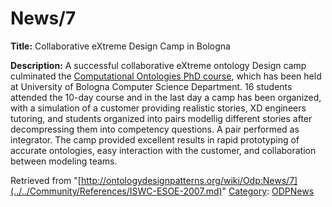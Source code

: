 #  News/7


__Title:__ Collaborative eXtreme Design Camp in Bologna


__Description:__ A successful collaborative eXtreme ontology Design camp culminated the  [Computational Ontologies PhD course](../../Training/PhD_Course_on_Computational_Ontologies_@_University_of_Bologna.1.md "Training:PhD Course on Computational Ontologies @ University of Bologna"), which has been held at University of Bologna Computer Science Department. 16 students attended the 10-day course and in the last day a camp has been organized, with a simulation of a customer providing realistic stories, XD engineers tutoring, and students organized into pairs modellig different stories after decompressing them into competency questions. A pair performed as integrator.
The camp provided excellent results in rapid prototyping of accurate ontologies, easy interaction with the customer, and collaboration between modeling teams. 





Retrieved from "[http://ontologydesignpatterns.org/wiki/Odp:News/7](../../Community/References/ISWC-ESOE-2007.md)"
 [Category](http://ontologydesignpatterns.org/wiki/Special:Categories "Special:Categories"): [ODPNews](../../Category/ODPNews.md "Category:ODPNews")